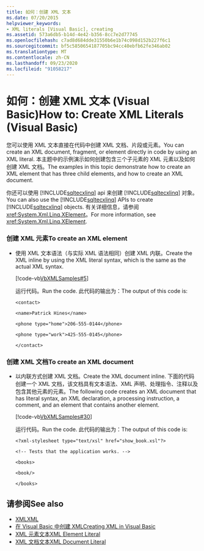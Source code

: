 ```yaml
---
title: 如何：创建 XML 文本
ms.date: 07/20/2015
helpviewer_keywords:
- XML literals [Visual Basic], creating
ms.assetid: 573a6db5-b14d-4e42-b356-8cc7e2d77745
ms.openlocfilehash: c7ad8d684dde31550b6e1b74c098d152b227f6c1
ms.sourcegitcommit: bf5c5850654187705bc94cc40ebfb62fe346ab02
ms.translationtype: MT
ms.contentlocale: zh-CN
ms.lasthandoff: 09/23/2020
ms.locfileid: "91058217"
---
```

# <a name="how-to-create-xml-literals-visual-basic"></a><span data-ttu-id="750c5-102">如何：创建 XML 文本 (Visual Basic)</span><span class="sxs-lookup"><span data-stu-id="750c5-102">How to: Create XML Literals (Visual Basic)</span></span>

<span data-ttu-id="750c5-103">您可以使用 XML 文本直接在代码中创建 XML 文档、片段或元素。</span><span class="sxs-lookup"><span data-stu-id="750c5-103">You can create an XML document, fragment, or element directly in code by using an XML literal.</span></span> <span data-ttu-id="750c5-104">本主题中的示例演示如何创建包含三个子元素的 XML 元素以及如何创建 XML 文档。</span><span class="sxs-lookup"><span data-stu-id="750c5-104">The examples in this topic demonstrate how to create an XML element that has three child elements, and how to create an XML document.</span></span>  
  
 <span data-ttu-id="750c5-105">你还可以使用 [!INCLUDE[sqltecxlinq](~/includes/sqltecxlinq-md.md)] api 来创建 [!INCLUDE[sqltecxlinq](~/includes/sqltecxlinq-md.md)] 对象。</span><span class="sxs-lookup"><span data-stu-id="750c5-105">You can also use the [!INCLUDE[sqltecxlinq](~/includes/sqltecxlinq-md.md)] APIs to create [!INCLUDE[sqltecxlinq](~/includes/sqltecxlinq-md.md)] objects.</span></span> <span data-ttu-id="750c5-106">有关详细信息，请参阅 <xref:System.Xml.Linq.XElement>。</span><span class="sxs-lookup"><span data-stu-id="750c5-106">For more information, see <xref:System.Xml.Linq.XElement>.</span></span>  
  
### <a name="to-create-an-xml-element"></a><span data-ttu-id="750c5-107">创建 XML 元素</span><span class="sxs-lookup"><span data-stu-id="750c5-107">To create an XML element</span></span>  
  
- <span data-ttu-id="750c5-108">使用 XML 文本语法（与实际 XML 语法相同）创建 XML 内联。</span><span class="sxs-lookup"><span data-stu-id="750c5-108">Create the XML inline by using the XML literal syntax, which is the same as the actual XML syntax.</span></span>  
  
     [!code-vb[VbXMLSamples#5](~/samples/snippets/visualbasic/VS_Snippets_VBCSharp/VbXMLSamples/VB/XMLSamples2.vb#5)]  
  
     <span data-ttu-id="750c5-109">运行代码。</span><span class="sxs-lookup"><span data-stu-id="750c5-109">Run the code.</span></span> <span data-ttu-id="750c5-110">此代码的输出为：</span><span class="sxs-lookup"><span data-stu-id="750c5-110">The output of this code is:</span></span>  
  
     `<contact>`  
  
     `<name>Patrick Hines</name>`  
  
     `<phone type="home">206-555-0144</phone>`  
  
     `<phone type="work">425-555-0145</phone>`  
  
     `</contact>`  
  
### <a name="to-create-an-xml-document"></a><span data-ttu-id="750c5-111">创建 XML 文档</span><span class="sxs-lookup"><span data-stu-id="750c5-111">To create an XML document</span></span>  
  
- <span data-ttu-id="750c5-112">以内联方式创建 XML 文档。</span><span class="sxs-lookup"><span data-stu-id="750c5-112">Create the XML document inline.</span></span> <span data-ttu-id="750c5-113">下面的代码创建一个 XML 文档，该文档具有文本语法、XML 声明、处理指令、注释以及包含其他元素的元素。</span><span class="sxs-lookup"><span data-stu-id="750c5-113">The following code creates an XML document that has literal syntax, an XML declaration, a processing instruction, a comment, and an element that contains another element.</span></span>  
  
     [!code-vb[VbXMLSamples#30](~/samples/snippets/visualbasic/VS_Snippets_VBCSharp/VbXMLSamples/VB/XMLSamples13.vb#30)]  
  
     <span data-ttu-id="750c5-114">运行代码。</span><span class="sxs-lookup"><span data-stu-id="750c5-114">Run the code.</span></span> <span data-ttu-id="750c5-115">此代码的输出为：</span><span class="sxs-lookup"><span data-stu-id="750c5-115">The output of this code is:</span></span>  
  
     `<?xml-stylesheet type="text/xsl" href="show_book.xsl"?>`  
  
     `<!-- Tests that the application works. -->`  
  
     `<books>`  
  
     `<book/>`  
  
     `</books>`  
  
## <a name="see-also"></a><span data-ttu-id="750c5-116">请参阅</span><span class="sxs-lookup"><span data-stu-id="750c5-116">See also</span></span>

- [<span data-ttu-id="750c5-117">XML</span><span class="sxs-lookup"><span data-stu-id="750c5-117">XML</span></span>](index.md)
- [<span data-ttu-id="750c5-118">在 Visual Basic 中创建 XML</span><span class="sxs-lookup"><span data-stu-id="750c5-118">Creating XML in Visual Basic</span></span>](creating-xml.md)
- [<span data-ttu-id="750c5-119">XML 元素文本</span><span class="sxs-lookup"><span data-stu-id="750c5-119">XML Element Literal</span></span>](../../../language-reference/xml-literals/xml-element-literal.md)
- [<span data-ttu-id="750c5-120">XML 文档文本</span><span class="sxs-lookup"><span data-stu-id="750c5-120">XML Document Literal</span></span>](../../../language-reference/xml-literals/xml-document-literal.md)
